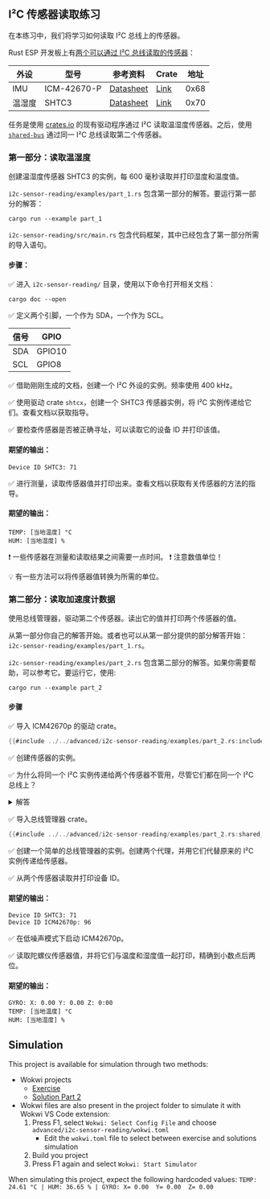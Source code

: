 ## I²C 传感器读取练习

在本练习中，我们将学习如何读取 I²C 总线上的传感器。


Rust ESP 开发板上有[两个可以通过 I²C 总线读取的传感器](https://github.com/esp-rs/esp-rust-board#i2c-peripherals)：


| 外设                | 型号  | 参考资料                                                                   | Crate | 地址 |
|---------------------------|--------------|-----------------------------------------------------------------------------|-------|---------|
| IMU                       | ICM-42670-P  | [Datasheet](https://invensense.tdk.com/wp-content/uploads/2021/07/DS-000451-ICM-42670-P-v1.0.pdf) | [Link](https://crates.io/crates/icm42670) | 0x68 |
| 温湿度  | SHTC3        | [Datasheet](https://datasheetspdf.com/pdf-file/1372109/Sensirion/SHTC3/1) | [Link](https://crates.io/crates/shtcx) | 0x70 |


任务是使用 [crates.io](https://crates.io/) 的现有驱动程序通过 I²C 读取温湿度传感器。之后，使用 [`shared-bus`](https://crates.io/crates/shared-bus) 通过同一 I²C 总线读取第二个传感器。

### 第一部分：读取温湿度

创建温湿度传感器 SHTC3 的实例，每 600 毫秒读取并打印湿度和温度值。

`i2c-sensor-reading/examples/part_1.rs` 包含第一部分的解答。要运行第一部分的解答：

```console
cargo run --example part_1
```

`i2c-sensor-reading/src/main.rs` 包含代码框架，其中已经包含了第一部分所需的导入语句。

#### 步骤：

✅ 进入 `i2c-sensor-reading/` 目录，使用以下命令打开相关文档：

```console
cargo doc --open
```

✅ 定义两个引脚，一个作为 SDA，一个作为 SCL。

| 信号 | GPIO   |
| ------ | ------ |
| SDA    | GPIO10 |
| SCL    | GPIO8  |

✅ 借助刚刚生成的文档，创建一个 I²C 外设的实例。频率使用 400 kHz。

✅ 使用驱动 crate `shtcx`，创建一个 SHTC3 传感器实例，将 I²C 实例传递给它们。查看文档以获取指导。

✅ 要检查传感器是否被正确寻址，可以读取它的设备 ID 并打印该值。

#### 期望的输出：
```console
Device ID SHTC3: 71
```

✅ 进行测量，读取传感器值并打印出来。查看文档以获取有关传感器的方法的指导。

#### 期望的输出：

```console
TEMP: [当地温度] °C
HUM: [当地湿度] %
```

❗ 一些传感器在测量和读取结果之间需要一点时间。
❗ 注意数值单位！

💡 有一些方法可以将传感器值转换为所需的单位。

### 第二部分：读取加速度计数据

使用总线管理器，驱动第二个传感器。读出它的值并打印两个传感器的值。


从第一部分你自己的解答开始。或者也可以从第一部分提供的部分解答开始：`i2c-sensor-reading/examples/part_1.rs`。

`i2c-sensor-reading/examples/part_2.rs` 包含第二部分的解答。如果你需要帮助，可以参考它。要运行它，使用:

```console
cargo run --example part_2
```

#### 步骤

✅ 导入 ICM42670p 的驱动 crate。

```rust
{{#include ../../advanced/i2c-sensor-reading/examples/part_2.rs:include}}
```

✅ 创建传感器的实例。


✅ 为什么将同一个 I²C 实例传递给两个传感器不管用，尽管它们都在同一个 I²C 总线上？

<details>
  <summary>解答</summary>

这是一个所有权问题。内存中的每个位置都需要归某物所有。如果我们将 I²C 总线传递给 SHTC3，则该传感器拥有 I²C 总线。且它不能再由另一个传感器拥有，借用也是不可能的，因为 I²C 总线需要可变，两个传感器都需要能够改变它。我们通过引入总线管理器来解决这个问题，该管理器创建多个 I²C 总线的代理。这些代理可以由相应的传感器拥有。
</details>

✅ 导入总线管理器 crate。

```rust
{{#include ../../advanced/i2c-sensor-reading/examples/part_2.rs:shared_bus}}
```

✅ 创建一个简单的总线管理器的实例。创建两个代理，并用它们代替原来的 I²C 实例传递给传感器。

✅ 从两个传感器读取并打印设备 ID。

#### 期望的输出：
```console
Device ID SHTC3: 71
Device ID ICM42670p: 96
```

✅ 在低噪声模式下启动 ICM42670p。

✅ 读取陀螺仪传感器值，并将它们与温度和湿度值一起打印，精确到小数点后两位。

#### 期望的输出：

```console
GYRO: X: 0.00 Y: 0.00 Z: 0:00
TEMP: [当地温度] °C
HUM: [当地湿度] %
```

## Simulation

This project is available for simulation through two methods:
- Wokwi projects
  - [Exercise](https://wokwi.com/projects/360623713943950337?build-cache=disable)
  - [Solution Part 2](https://wokwi.com/projects/360344742047853569?build-cache=disable)
- Wokwi files are also present in the project folder to simulate it with Wokwi VS Code extension:
   1. Press F1, select `Wokwi: Select Config File` and choose `advanced/i2c-sensor-reading/wokwi.toml`
      - Edit the `wokwi.toml` file to select between exercise and solutions simulation
   2. Build you project
   3. Press F1 again and select `Wokwi: Start Simulator`

When simulating this project, expect the following hardcoded values: `TEMP: 24.61 °C | HUM: 36.65 % | GYRO: X= 0.00  Y= 0.00  Z= 0.00`